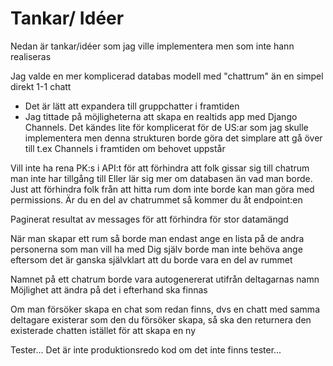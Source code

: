 # Tankar/ Idéer

Nedan är tankar/idéer som jag ville implementera men som inte hann realiseras


Jag valde en mer komplicerad databas modell med "chattrum" än en simpel direkt 1-1 chatt
 - Det är lätt att expandera till gruppchatter i framtiden
 - Jag tittade på möjligheterna att skapa en realtids app med Django Channels.
   Det kändes lite för komplicerat för de US:ar som jag skulle implementera 
   men denna strukturen borde göra det simplare att gå över till t.ex Channels i framtiden om behovet uppstår




Vill inte ha rena PK:s i API:t för att förhindra att folk gissar sig till chatrum man inte har tillgång till
Eller lär sig mer om databasen än vad man borde.
Just att förhindra folk från att hitta rum dom inte borde kan man göra med permissions.
Är du en del av chatrummet så kommer du åt endpoint:en


Paginerat resultat av messages för att förhindra för stor datamängd


När man skapar ett rum så borde man endast ange en lista på de andra personerna som man vill ha med
Dig själv borde man inte behöva ange eftersom det är ganska självklart att du borde vara en del av rummet


Namnet på ett chatrum borde vara autogenererat utifrån deltagarnas namn
Möjlighet att ändra på det i efterhand ska finnas


Om man försöker skapa en chat som redan finns, dvs en chatt med samma deltagare existerar som den du försöker skapa,
så ska den returnera den existerade chatten istället för att skapa en ny


Tester...
Det är inte produktionsredo kod om det inte finns tester...
